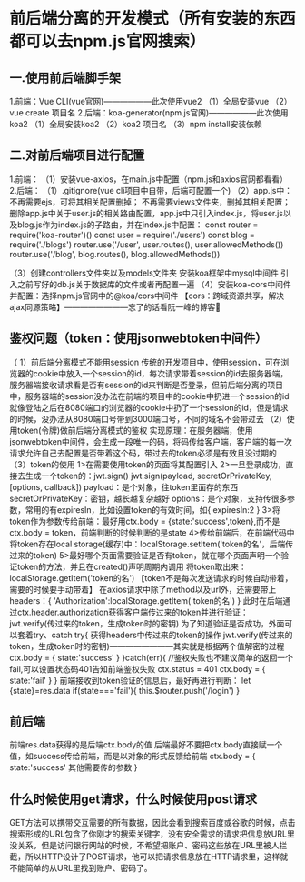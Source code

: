 # 前后端分离的开发模式（所有安装的东西都可以去npm.js官网搜索）
## 一.使用前后端脚手架
1.前端：Vue CLI(vue官网)——————此次使用vue2
（1）全局安装vue
（2）vue create 项目名
2.后端：koa-generator(npm.js官网)——————此次使用koa2
（1）全局安装koa2
（2）koa2 项目名
（3）npm install安装依赖
## 二.对前后端项目进行配置
1.前端：
（1）安装vue-axios，在main.js中配置（npm.js和axios官网都看看）
2.后端：
（1）.gitignore(vue cli项目中自带，后端可配置一个)
（2）app.js中：
不再需要ejs，可将其相关配置删掉；
不再需要views文件夹，删掉其相关配置；
删除app.js中关于user.js的相关路由配置，app.js中只引入index.js，将user.js以及blog.js作为index.js的子路由，并在index.js中配置：
const router = require('koa-router')()
const user = require('./users')
const blog = require('./blogs')
router.use('/user', user.routes(), user.allowedMethods())
router.use('/blog', blog.routes(), blog.allowedMethods())
<!-- 上面这两行可在app.js的配置中找到，但是记得要将app.use改成router.use -->
（3）创建controllers文件夹以及models文件夹
安装koa框架中mysql中间件
引入之前写好的db.js关于数据库的文件或者再配置一遍
（4）安装koa-cors中间件并配置：选择npm.js官网中的@koa/cors中间件
【cors：跨域资源共享，解决ajax同源策略】————————忘了的话看阮一峰的博客👀

## 鉴权问题（token：使用jsonwebtoken中间件）
（ 1）前后端分离模式不能用session
传统的开发项目中，使用session，可在浏览器的cookie中放入一个session的id，每次请求带着session的id去服务器端，服务器端接收请求看是否有session的id来判断是否登录，但前后端分离的项目中，服务器端的session没办法在前端的项目中的cookie中扔进一个session的id
就像登陆之后在8080端口的浏览器的cookie中扔了一个session的id，但是请求的时候，没办法从8080端口号带到3000端口号，不同的域名不会带过去
（2）使用token(令牌)做前后端分离模式的鉴权
实现原理：在服务器端，使用jsonwebtoken中间件，会生成一段唯一的码，将码传给客户端，客户端的每一次请求允许自己去配置是否带着这个码，带过去的token必须是有效且没过期的
（3）token的使用
1>在需要使用token的页面将其配置引入
2>一旦登录成功，直接去生成一个token的：jwt.sign()
jwt.sign(payload, secretOrPrivateKey, [options, callback])
payload：是个对象，往token里面存的东西
secretOrPrivateKey：密钥，越长越复杂越好
options：是个对象，支持传很多参数，常用的有expiresIn，比如设置token的有效时间，如{ expiresIn:2 }
3>将token作为参数传给前端：最好用ctx.body = {state:'success',token},而不是ctx.body = token，前端判断的时候判断的是state
4>传给前端后，在前端代码中将token存在local storage(缓存)中：localStorage.setItem('token的名'，后端传过来的token)
5>最好哪个页面需要验证是否有token，就在哪个页面声明一个验证token的方法，并且在created()声明周期内调用 
将token取出来：localStorage.getItem('token的名')
【token不是每次发送请求的时候自动带着，需要的时候要手动带着】
在axios请求中除了method以及url外，还需要带上
headers：{
    'Authorization':localStorage.getItem('token的名')
}
此时在后端通过ctx.header.authorization获得客户端传过来的token并进行验证：
jwt.verify(传过来的token，生成token时的密钥)
为了知道验证是否成功，外面可以套着try、catch
try{
    获得headers中传过来的token的操作
    jwt.verify(传过来的token，生成token时的密钥)————————其实就是根据两个值解密的过程
    ctx.body = {
        state:'success'
    }
}catch(err){
    //鉴权失败也不建议简单的返回一个fail,可以设置状态码401告知前端鉴权失败
    ctx.status = 401
    ctx.body = {
        state:'fail'
    }
}
前端接收到token验证的信息后，最好再进行判断：
let {state}=res.data
if(state==='fail'){
    this.$router.push('/login')
}

## 前后端
前端res.data获得的是后端ctx.body的值
后端最好不要把ctx.body直接赋一个值，如success传给前端，而是以对象的形式反馈给前端
ctx.body = {
    state:'success'
    其他需要传的参数
}

## 什么时候使用get请求，什么时候使用post请求
GET方法可以携带交互需要的所有数据，因此会看到搜索百度或谷歌的时候，点击搜索形成的URL包含了你刚才的搜索关键字，没有安全需求的请求把信息放URL里没关系，但是访问银行网站的时候，不希望把账户、密码这些放在URL里被人拦截，所以HTTP设计了POST请求，他可以把请求信息放在HTTP请求里，这样就不能简单的从URL里找到账户、密码了。 